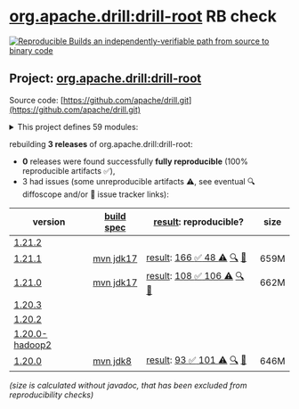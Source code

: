 [org.apache.drill:drill-root](https://central.sonatype.com/artifact/org.apache.drill/drill-root/versions) RB check
=======

[![Reproducible Builds](https://reproducible-builds.org/images/logos/rb.svg) an independently-verifiable path from source to binary code](https://reproducible-builds.org/)

## Project: [org.apache.drill:drill-root](https://central.sonatype.com/artifact/org.apache.drill/drill-root/versions)

Source code: [https://github.com/apache/drill.git](https://github.com/apache/drill.git)

<details><summary>This project defines 59 modules:</summary>

* [org.apache.drill.contrib.data:drill-contrib-data-parent](https://central.sonatype.com/artifact/org.apache.drill.contrib.data/drill-contrib-data-parent/1.21.1)
* [org.apache.drill.contrib.data:tpch-sample-data](https://central.sonatype.com/artifact/org.apache.drill.contrib.data/tpch-sample-data/1.21.1)
* [org.apache.drill.contrib.storage-hive:drill-contrib-storage-hive-parent](https://central.sonatype.com/artifact/org.apache.drill.contrib.storage-hive/drill-contrib-storage-hive-parent/1.21.1)
* [org.apache.drill.contrib.storage-hive:drill-hive-exec-shaded](https://central.sonatype.com/artifact/org.apache.drill.contrib.storage-hive/drill-hive-exec-shaded/1.21.1)
* [org.apache.drill.contrib.storage-hive:drill-storage-hive-core](https://central.sonatype.com/artifact/org.apache.drill.contrib.storage-hive/drill-storage-hive-core/1.21.1)
* [org.apache.drill.contrib:drill-contrib-parent](https://central.sonatype.com/artifact/org.apache.drill.contrib/drill-contrib-parent/1.21.1)
* [org.apache.drill.contrib:drill-deltalake-format](https://central.sonatype.com/artifact/org.apache.drill.contrib/drill-deltalake-format/1.21.1)
* [org.apache.drill.contrib:drill-druid-storage](https://central.sonatype.com/artifact/org.apache.drill.contrib/drill-druid-storage/1.21.1)
* [org.apache.drill.contrib:drill-format-esri](https://central.sonatype.com/artifact/org.apache.drill.contrib/drill-format-esri/1.21.1)
* [org.apache.drill.contrib:drill-format-excel](https://central.sonatype.com/artifact/org.apache.drill.contrib/drill-format-excel/1.21.1)
* [org.apache.drill.contrib:drill-format-hdf5](https://central.sonatype.com/artifact/org.apache.drill.contrib/drill-format-hdf5/1.21.1)
* [org.apache.drill.contrib:drill-format-httpd](https://central.sonatype.com/artifact/org.apache.drill.contrib/drill-format-httpd/1.21.1)
* [org.apache.drill.contrib:drill-format-image](https://central.sonatype.com/artifact/org.apache.drill.contrib/drill-format-image/1.21.1)
* [org.apache.drill.contrib:drill-format-log](https://central.sonatype.com/artifact/org.apache.drill.contrib/drill-format-log/1.21.1)
* [org.apache.drill.contrib:drill-format-ltsv](https://central.sonatype.com/artifact/org.apache.drill.contrib/drill-format-ltsv/1.21.1)
* [org.apache.drill.contrib:drill-format-mapr](https://central.sonatype.com/artifact/org.apache.drill.contrib/drill-format-mapr/1.21.1)
* [org.apache.drill.contrib:drill-format-msaccess](https://central.sonatype.com/artifact/org.apache.drill.contrib/drill-format-msaccess/1.21.1)
* [org.apache.drill.contrib:drill-format-pcapng](https://central.sonatype.com/artifact/org.apache.drill.contrib/drill-format-pcapng/1.21.1)
* [org.apache.drill.contrib:drill-format-pdf](https://central.sonatype.com/artifact/org.apache.drill.contrib/drill-format-pdf/1.21.1)
* [org.apache.drill.contrib:drill-format-sas](https://central.sonatype.com/artifact/org.apache.drill.contrib/drill-format-sas/1.21.1)
* [org.apache.drill.contrib:drill-format-spss](https://central.sonatype.com/artifact/org.apache.drill.contrib/drill-format-spss/1.21.1)
* [org.apache.drill.contrib:drill-format-syslog](https://central.sonatype.com/artifact/org.apache.drill.contrib/drill-format-syslog/1.21.1)
* [org.apache.drill.contrib:drill-format-xml](https://central.sonatype.com/artifact/org.apache.drill.contrib/drill-format-xml/1.21.1)
* [org.apache.drill.contrib:drill-iceberg-format](https://central.sonatype.com/artifact/org.apache.drill.contrib/drill-iceberg-format/1.21.1)
* [org.apache.drill.contrib:drill-jdbc-storage](https://central.sonatype.com/artifact/org.apache.drill.contrib/drill-jdbc-storage/1.21.1)
* [org.apache.drill.contrib:drill-kudu-storage](https://central.sonatype.com/artifact/org.apache.drill.contrib/drill-kudu-storage/1.21.1)
* [org.apache.drill.contrib:drill-mongo-storage](https://central.sonatype.com/artifact/org.apache.drill.contrib/drill-mongo-storage/1.21.1)
* [org.apache.drill.contrib:drill-opentsdb-storage](https://central.sonatype.com/artifact/org.apache.drill.contrib/drill-opentsdb-storage/1.21.1)
* [org.apache.drill.contrib:drill-storage](https://central.sonatype.com/artifact/org.apache.drill.contrib/drill-storage/1.21.1)
* [org.apache.drill.contrib:drill-storage-cassandra](https://central.sonatype.com/artifact/org.apache.drill.contrib/drill-storage-cassandra/1.21.1)
* [org.apache.drill.contrib:drill-storage-elasticsearch](https://central.sonatype.com/artifact/org.apache.drill.contrib/drill-storage-elasticsearch/1.21.1)
* [org.apache.drill.contrib:drill-storage-googlesheets](https://central.sonatype.com/artifact/org.apache.drill.contrib/drill-storage-googlesheets/1.21.1)
* [org.apache.drill.contrib:drill-storage-hbase](https://central.sonatype.com/artifact/org.apache.drill.contrib/drill-storage-hbase/1.21.1)
* [org.apache.drill.contrib:drill-storage-http](https://central.sonatype.com/artifact/org.apache.drill.contrib/drill-storage-http/1.21.1)
* [org.apache.drill.contrib:drill-storage-kafka](https://central.sonatype.com/artifact/org.apache.drill.contrib/drill-storage-kafka/1.21.1)
* [org.apache.drill.contrib:drill-storage-phoenix](https://central.sonatype.com/artifact/org.apache.drill.contrib/drill-storage-phoenix/1.21.1)
* [org.apache.drill.contrib:drill-storage-splunk](https://central.sonatype.com/artifact/org.apache.drill.contrib/drill-storage-splunk/1.21.1)
* [org.apache.drill.contrib:drill-udfs](https://central.sonatype.com/artifact/org.apache.drill.contrib/drill-udfs/1.21.1)
* [org.apache.drill.exec:drill-java-exec](https://central.sonatype.com/artifact/org.apache.drill.exec/drill-java-exec/1.21.1)
* [org.apache.drill.exec:drill-jdbc](https://central.sonatype.com/artifact/org.apache.drill.exec/drill-jdbc/1.21.1)
* [org.apache.drill.exec:drill-jdbc-all](https://central.sonatype.com/artifact/org.apache.drill.exec/drill-jdbc-all/1.21.1)
* [org.apache.drill.exec:drill-rpc](https://central.sonatype.com/artifact/org.apache.drill.exec/drill-rpc/1.21.1)
* [org.apache.drill.exec:exec-parent](https://central.sonatype.com/artifact/org.apache.drill.exec/exec-parent/1.21.1)
* [org.apache.drill.exec:vector](https://central.sonatype.com/artifact/org.apache.drill.exec/vector/1.21.1)
* [org.apache.drill.memory:drill-memory-base](https://central.sonatype.com/artifact/org.apache.drill.memory/drill-memory-base/1.21.1)
* [org.apache.drill.memory:memory-parent](https://central.sonatype.com/artifact/org.apache.drill.memory/memory-parent/1.21.1)
* [org.apache.drill.metastore:drill-iceberg-metastore](https://central.sonatype.com/artifact/org.apache.drill.metastore/drill-iceberg-metastore/1.21.1)
* [org.apache.drill.metastore:drill-metastore-api](https://central.sonatype.com/artifact/org.apache.drill.metastore/drill-metastore-api/1.21.1)
* [org.apache.drill.metastore:drill-mongo-metastore](https://central.sonatype.com/artifact/org.apache.drill.metastore/drill-mongo-metastore/1.21.1)
* [org.apache.drill.metastore:drill-rdbms-metastore](https://central.sonatype.com/artifact/org.apache.drill.metastore/drill-rdbms-metastore/1.21.1)
* [org.apache.drill.metastore:metastore-parent](https://central.sonatype.com/artifact/org.apache.drill.metastore/metastore-parent/1.21.1)
* [org.apache.drill.tools:drill-fmpp-maven-plugin](https://central.sonatype.com/artifact/org.apache.drill.tools/drill-fmpp-maven-plugin/1.21.1)
* [org.apache.drill.tools:tools-parent](https://central.sonatype.com/artifact/org.apache.drill.tools/tools-parent/1.21.1)
* [org.apache.drill:distribution](https://central.sonatype.com/artifact/org.apache.drill/distribution/1.21.1)
* [org.apache.drill:drill-common](https://central.sonatype.com/artifact/org.apache.drill/drill-common/1.21.1)
* [org.apache.drill:drill-logical](https://central.sonatype.com/artifact/org.apache.drill/drill-logical/1.21.1)
* [org.apache.drill:drill-protocol](https://central.sonatype.com/artifact/org.apache.drill/drill-protocol/1.21.1)
* [org.apache.drill:drill-root](https://central.sonatype.com/artifact/org.apache.drill/drill-root/1.21.1)
* [org.apache.drill:drill-yarn](https://central.sonatype.com/artifact/org.apache.drill/drill-yarn/1.21.1)
</details>

rebuilding **3 releases** of org.apache.drill:drill-root:
- **0** releases were found successfully **fully reproducible** (100% reproducible artifacts :white_check_mark:),
- 3 had issues (some unreproducible artifacts :warning:, see eventual :mag: diffoscope and/or :memo: issue tracker links):

| version | [build spec](/BUILDSPEC.md) | [result](https://reproducible-builds.org/docs/jvm/): reproducible? | size |
| -- | --------- | ------ | -- |
| [1.21.2](https://central.sonatype.com/artifact/org.apache.drill/drill-root/1.21.2/pom) | | | |
| [1.21.1](https://central.sonatype.com/artifact/org.apache.drill/drill-root/1.21.1/pom) | [mvn jdk17](drill-1.21.1.buildspec) | [result](drill-root-1.21.1.buildinfo): [166 :white_check_mark:  48 :warning:](drill-root-1.21.1.buildcompare) [:mag:](drill-root-1.21.1.diffoscope) [:memo:](https://github.com/apache/drill/pull/2805) | 659M |
| [1.21.0](https://central.sonatype.com/artifact/org.apache.drill/drill-root/1.21.0/pom) | [mvn jdk17](drill-1.21.0.buildspec) | [result](drill-root-1.21.0.buildinfo): [108 :white_check_mark:  106 :warning:](drill-root-1.21.0.buildcompare) [:mag:](drill-root-1.21.0.diffoscope) [:memo:](https://github.com/apache/drill/pull/2766) | 662M |
| [1.20.3](https://central.sonatype.com/artifact/org.apache.drill/drill-root/1.20.3/pom) | | | |
| [1.20.2](https://central.sonatype.com/artifact/org.apache.drill/drill-root/1.20.2/pom) | | | |
| [1.20.0-hadoop2](https://central.sonatype.com/artifact/org.apache.drill/drill-root/1.20.0-hadoop2/pom) | | | |
| [1.20.0](https://central.sonatype.com/artifact/org.apache.drill/drill-root/1.20.0/pom) | [mvn jdk8](drill-1.20.0.buildspec) | [result](drill-root-1.20.0.buildinfo): [93 :white_check_mark:  101 :warning:](drill-root-1.20.0.buildcompare) [:mag:](drill-root-1.20.0.diffoscope) [:memo:](https://github.com/apache/drill/pull/2484) | 646M |

<i>(size is calculated without javadoc, that has been excluded from reproducibility checks)</i>
